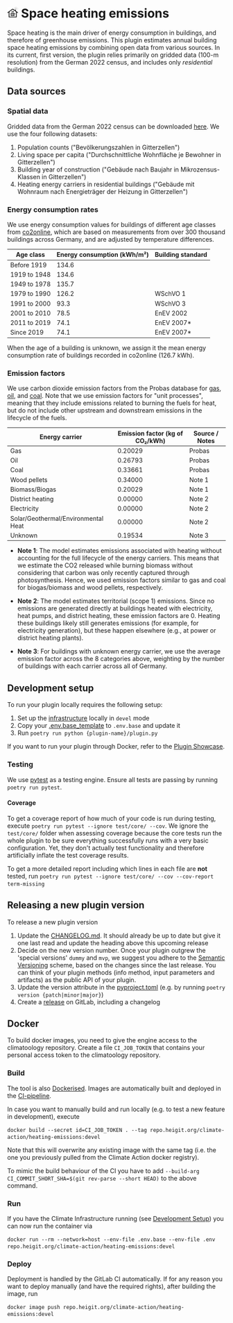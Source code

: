 # <img src="resources/icon.jpeg" width="5%"> Space heating emissions

Space heating is the main driver of energy consumption in buildings, and therefore of greenhouse emissions. This plugin estimates annual building space heating emissions by combining open data from various sources. In its current, first version, the plugin relies primarily on gridded data (100-m resolution) from the German 2022 census, and includes only _residential_ buildings.

## Data sources

### Spatial data
Gridded data from the German 2022 census can be downloaded [here](https://www.zensus2022.de/DE/Ergebnisse-des-Zensus/_inhalt.html#Gitterdaten2022). We use the four following datasets:

1. Population counts ("Bevölkerungszahlen in Gitterzellen")
2. Living space per capita ("Durchschnittliche Wohnfläche je Bewohner in Gitterzellen")
3. Building year of construction ("Gebäude nach Baujahr in Mikrozensus-Klassen in Gitterzellen")
4. Heating energy carriers in residential buildings ("Gebäude mit Wohnraum nach Energieträger der Heizung in Gitterzellen")

### Energy consumption rates
We use energy consumption values for buildings of different age classes from [co2online](https://www.wohngebaeude.info/daten/#/heizen/bundesweit), which are based on measurements from over 300 thousand buildings across Germany, and are adjusted by temperature differences.

| Age class    | Energy consumption (kWh/m²) | Building standard |
|--------------|-----------------------------|-------------------|
| Before 1919  | 134.6                       |                   |
| 1919 to 1948 | 134.6                       |                   |
| 1949 to 1978 | 135.7                       |                   |
| 1979 to 1990 | 126.2                       | WSchVO 1          |
| 1991 to 2000 | 93.3                        | WSchVO 3          |
| 2001 to 2010 | 78.5                        | EnEV 2002         |
| 2011 to 2019 | 74.1                        | EnEV 2007*        |
| Since 2019   | 74.1                        | EnEV 2007*        |

When the age of a building is unknown, we assign it the mean energy consumption rate of buildings recorded in co2online (126.7 kWh).

### Emission factors
We use carbon dioxide emission factors from the Probas database for [gas](https://data.probas.umweltbundesamt.de/datasetdetail/process.xhtml?uuid=4c06c7a1-cdec-46cd-9929-0df2a70b8897&version=02.44.152&stock=PUBLIC&lang=de), [oil](https://data.probas.umweltbundesamt.de/datasetdetail/process.xhtml?uuid=26f4942c-889a-4b07-a2e7-3c6d8e74227e&version=02.44.152&stock=PUBLIC&lang=de), and [coal](https://data.probas.umweltbundesamt.de/datasetdetail/process.xhtml?uuid=cb66d367-05d9-485e-b301-24f7b88b4320&version=02.44.152&stock=PUBLIC&lang=de). Note that we use emission factors for "unit processes", meaning that they include emissions related to burning the fuels for heat, but do not include other upstream and downstream emissions in the lifecycle of the fuels.

| Energy carrier                      | Emission factor (kg of CO₂/kWh) | Source / Notes |
|-------------------------------------|---------------------------------|----------------|
| Gas                                 | 0.20029                         | Probas         |
| Oil                                 | 0.26793                         | Probas         |
| Coal                                | 0.33661                         | Probas         |
| Wood pellets                        | 0.34000                         | Note 1         |
| Biomass/Biogas                      | 0.20029                         | Note 1         |
| District heating                    | 0.00000                         | Note 2         |
| Electricity                         | 0.00000                         | Note 2         |
| Solar/Geothermal/Environmental Heat | 0.00000                         | Note 2         |
| Unknown                             | 0.19534                         | Note 3         |

- **Note 1**: The model estimates emissions associated with heating without accounting for the full lifecycle of the energy carriers. This means that we estimate the CO2 released while burning biomass without considering that carbon was only recently captured through photosynthesis. Hence, we used emission factors similar to gas and coal for biogas/biomass and wood pellets, respectively.

- **Note 2**: The model estimates territorial (scope 1) emissions. Since no emissions are generated directly at buildings heated with electricity, heat pumps, and district heating, these emission factors are 0. Heating these buildings likely still generates emissions (for example, for electricity generation), but these happen elsewhere (e.g., at power or district heating plants).

- **Note 3**: For buildings with unknown energy carrier, we use the average emission factor across the 8 categories above, weighting by the number of buildings with each carrier across all of Germany.

## Development setup

To run your plugin locally requires the following setup:

1. Set up the [infrastructure](https://gitlab.heigit.org/climate-action/infrastructure) locally in `devel` mode
2. Copy your [.env.base_template](.env.base_template) to `.env.base` and update it
3. Run `poetry run python {plugin-name}/plugin.py`

If you want to run your plugin through Docker, refer to
the [Plugin Showcase](https://gitlab.heigit.org/climate-action/plugins/plugin-showcase).

### Testing

We use [pytest](https://pytest.org) as a testing engine.
Ensure all tests are passing by running `poetry run pytest`.

#### Coverage

To get a coverage report of how much of your code is run during testing, execute
`poetry run pytest --ignore test/core/ --cov`.
We ignore the `test/core/` folder when assessing coverage because the core tests run the whole plugin to be sure
everything successfully runs with a very basic configuration.
Yet, they don't actually test functionality and therefore artificially inflate the test coverage results.

To get a more detailed report including which lines in each file are **not** tested,
run `poetry run pytest --ignore test/core/ --cov --cov-report term-missing`

## Releasing a new plugin version

To release a new plugin version

1. Update the [CHANGELOG.md](CHANGELOG.md).
   It should already be up to date but give it one last read and update the heading above this upcoming release
2. Decide on the new version number.
   Once your plugin outgrew the 'special versions' `dummy` and `mvp`, we suggest you adhere to
   the [Semantic Versioning](https://semver.org/) scheme,
   based on the changes since the last release.
   You can think of your plugin methods (info method, input parameters and artifacts) as the public API of your plugin.
3. Update the version attribute in the [pyproject.toml](pyproject.toml) (e.g. by running
   `poetry version {patch|minor|major}`)
4. Create a [release]((https://docs.gitlab.com/ee/user/project/releases/#create-a-release-in-the-releases-page)) on
   GitLab, including a changelog

## Docker

To build docker images, you need to give the engine access to the climatoology repository.
Create a file `CI_JOB_TOKEN` that contains your personal access token to the climatoology repository.

### Build

The tool is also [Dockerised](Dockerfile).
Images are automatically built and deployed in the [CI-pipeline](.gitlab-ci.yml).

In case you want to manually build and run locally (e.g. to test a new feature in development), execute

```shell
docker build --secret id=CI_JOB_TOKEN . --tag repo.heigit.org/climate-action/heating-emissions:devel
```

Note that this will overwrite any existing image with the same tag (i.e. the one you previously pulled from the Climate
Action docker registry).

To mimic the build behaviour of the CI you have to add `--build-arg CI_COMMIT_SHORT_SHA=$(git rev-parse --short HEAD)`
to the above command.

### Run

If you have the Climate Infrastructure running (see [Development Setup](#development-setup)) you can now run the
container via

```shell
docker run --rm --network=host --env-file .env.base --env-file .env repo.heigit.org/climate-action/heating-emissions:devel
```

### Deploy

Deployment is handled by the GitLab CI automatically.
If for any reason you want to deploy manually (and have the required rights), after building the image, run

```shell
docker image push repo.heigit.org/climate-action/heating-emissions:devel
```
